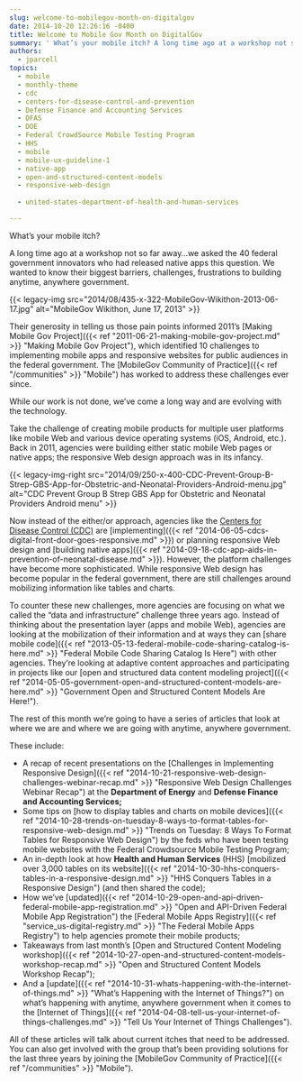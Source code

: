 ```yaml
---
slug: welcome-to-mobilegov-month-on-digitalgov
date: 2014-10-20 12:26:16 -0400
title: Welcome to Mobile Gov Month on DigitalGov
summary: ' What’s your mobile itch? A long time ago at a workshop not so far away&#8230;we asked the 40 federal government innovators who had released native apps this question. We wanted to know their biggest barriers, challenges, frustrations to building anytime, anywhere government. Their generosity in telling'
authors:
  - jparcell
topics:
  - mobile
  - monthly-theme
  - cdc
  - centers-for-disease-control-and-prevention
  - Defense Finance and Accounting Services
  - DFAS
  - DOE
  - Federal CrowdSource Mobile Testing Program
  - HHS
  - mobile
  - mobile-ux-guideline-1
  - native-app
  - open-and-structured-content-models
  - responsive-web-design
  
  - united-states-department-of-health-and-human-services

---
```


What’s your mobile itch?

A long time ago at a workshop not so far away&#8230;we asked the 40 federal government innovators who had released native apps this question. We wanted to know their biggest barriers, challenges, frustrations to building anytime, anywhere government.

{{< legacy-img src="2014/08/435-x-322-MobileGov-Wikithon-2013-06-17.jpg" alt="MobileGov Wikithon, June 17, 2013" >}}

Their generosity in telling us those pain points informed 2011’s [Making Mobile Gov Project]({{< ref "2011-06-21-making-mobile-gov-project.md" >}} "Making Mobile Gov Project"), which identified 10 challenges to implementing mobile apps and responsive websites for public audiences in the federal government. The [MobileGov Community of Practice]({{< ref "/communities" >}} "Mobile") has worked to address these challenges ever since.

While our work is not done, we’ve come a long way and are evolving with the technology.

Take the challenge of creating mobile products for multiple user platforms like mobile Web and various device operating systems (iOS, Android, etc.). Back in 2011, agencies were building either static mobile Web pages or native apps; the responsive Web design approach was in its infancy.

{{< legacy-img-right src="2014/09/250-x-400-CDC-Prevent-Group-B-Strep-GBS-App-for-Obstetric-and-Neonatal-Providers-Android-menu.jpg" alt="CDC Prevent Group B Strep GBS App for Obstetric and Neonatal Providers Android menu" >}}

Now instead of the either/or approach, agencies like the [Centers for Disease Control (CDC)](http://www.cdc.gov/) are [implementing]({{< ref "2014-06-05-cdcs-digital-front-door-goes-responsive.md" >}}) or planning responsive Web design and [building native apps]({{< ref "2014-09-18-cdc-app-aids-in-prevention-of-neonatal-disease.md" >}}). However, the platform challenges have become more sophisticated. While responsive Web design has become popular in the federal government, there are still challenges around mobilizing information like tables and charts.

To counter these new challenges, more agencies are focusing on what we called the “data and infrastructure” challenge three years ago. Instead of thinking about the presentation layer (apps and mobile Web), agencies are looking at the mobilization of their information and at ways they can [share mobile code]({{< ref "2013-05-13-federal-mobile-code-sharing-catalog-is-here.md" >}} "Federal Mobile Code Sharing Catalog Is Here") with other agencies. They’re looking at adaptive content approaches and participating in projects like our [open and structured data content modeling project]({{< ref "2014-05-05-government-open-and-structured-content-models-are-here.md" >}} "Government Open and Structured Content Models Are Here!").

The rest of this month we’re going to have a series of articles that look at where we are and where we are going with anytime, anywhere government.

These include:

  * A recap of recent presentations on the [Challenges in Implementing Responsive Design]({{< ref "2014-10-21-responsive-web-design-challenges-webinar-recap.md" >}} "Responsive Web Design Challenges Webinar Recap") at the **Department of Energy** and **Defense Finance and Accounting Services;**
  * Some tips on [how to display tables and charts on mobile devices]({{< ref "2014-10-28-trends-on-tuesday-8-ways-to-format-tables-for-responsive-web-design.md" >}} "Trends on Tuesday: 8 Ways To Format Tables for Responsive Web Design") by the feds who have been testing mobile websites with the Federal Crowdsource Mobile Testing Program;
  * An in-depth look at how **Health and Human Services** (HHS) [mobilized over 3,000 tables on its website]({{< ref "2014-10-30-hhs-conquers-tables-in-a-responsive-design.md" >}} "HHS Conquers Tables in a Responsive Design") (and then shared the code);
  * How we&#8217;ve [updated]({{< ref "2014-10-29-open-and-api-driven-federal-mobile-app-registration.md" >}} "Open and API-Driven Federal Mobile App Registration") the [Federal Mobile Apps Registry]({{< ref "service_us-digital-registry.md" >}} "The Federal Mobile Apps Registry") to help agencies promote their mobile products;
  * Takeaways from last month’s [Open and Structured Content Modeling workshop]({{< ref "2014-10-27-open-and-structured-content-models-workshop-recap.md" >}} "Open and Structured Content Models Workshop Recap");
  * And a [update]({{< ref "2014-10-31-whats-happening-with-the-internet-of-things.md" >}} "What’s Happening with the Internet of Things?") on what’s happening with anytime, anywhere government when it comes to the [Internet of Things]({{< ref "2014-04-08-tell-us-your-internet-of-things-challenges.md" >}} "Tell Us Your Internet of Things Challenges").

All of these articles will talk about current itches that need to be addressed. You can also get involved with the group that&#8217;s been providing solutions for the last three years by joining the [MobileGov Community of Practice]({{< ref "/communities" >}} "Mobile").
